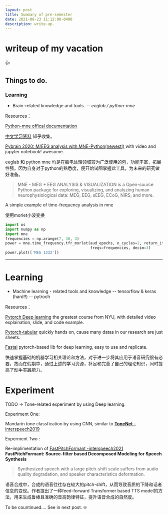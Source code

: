 ```yaml
---
layout: post
title: Summary of pre-semester
date: 2021-08-23 11:12:00-0400
description: write-up.
---
```


# writeup of my vacation
:+1:
## Things to do.
### Learning
- Brain-related knowledge and tools.
-- *eeglab / python-mne*

Resources：

[Python-mne offical documentation](https://mne.tools)

[中文学习资料](https://zhuanlan.zhihu.com/p/128667251) 知乎收集。

[Pybrain 2020: M/EEG analysis with MNE-Python(newest!)](https://github.com/hoechenberger/pybrain_mne/) with video and jupyter notebook! awesome.

eeglab 和 python mne 均是在脑电处理领域较为广泛使用的包，功能丰富，拓展性强。因为自身对于python的熟悉度，便开始试图掌握此工具，为未来的研究做好准备。

>MNE - MEG + EEG ANALYSIS & VISUALIZATION is a Open-source Python package for exploring, visualizing, and analyzing human neurophysiological data: MEG, EEG, sEEG, ECoG, NIRS, and more.

A simple example of time-frequency analysis in mne

使用morlet小波变换
``` python
import os
import numpy as np
import mne
frequencies = np.arange(7, 30, 3)
power = mne.time_frequency.tfr_morlet(aud_epochs, n_cycles=2, return_itc=False,
                                      freqs=frequencies, decim=3)
power.plot(['MEG 1332'])
```
---

# Learning
- Machine learning - related tools and knowledge
-- tensorflow & keras (hard!!)
-- pytroch

Resources：

[Pytorch Deep learning](https://github.com/Atcold/pytorch-Deep-Learning) the greatest course from NYU, with detailed video explaination, slide, and code example.

[Pytorch-tabular](https://github.com/manujosephv/pytorch_tabular) quickly hands on, cause many datas in our research are just sheets.

[Fastai](https://github.com/fastai/fastai) pytorch-based lib for deep learning, easy to use and replicate.

快速掌握基础的机器学习相关理论和方法，对于进一步将其应用于语音研究很有必要，故而在假期中，通过上述的学习资源，补足和完善了自己的理论知识，同时提高了动手实践能力。

# Experiment

TODO -> Tone-related experiment by using Deep learning.

Experiment One:

Mandarin tone classfication by using CNN, similar to [**ToneNet** - interspeech2019](https://www.isca-speech.org/archive/Interspeech_2019/pdfs/1483.pdf)

Experment Two :

Re-implimentation of [FastPitchFormant -interspeech2021](https://arxiv.org/abs/2106.15123)
**FastPitchFormant: Source-filter based Decomposed Modeling for Speech Synthesis**

>Synthesized speech with a large
pitch-shift scale suffers from audio quality degradation, and
speaker characteristics deformation.

语音合成中，合成的语音往往存在较大的pitch-shift，从而导致音质的下降和话者信息的变现。作者提出了一种feed-forward Transformer based TTS model的方法，用来生成鲁棒且准确的音高韵律特征，提升语音合成的自然度。

To be countinued.... See in next post.
:sparkle:
